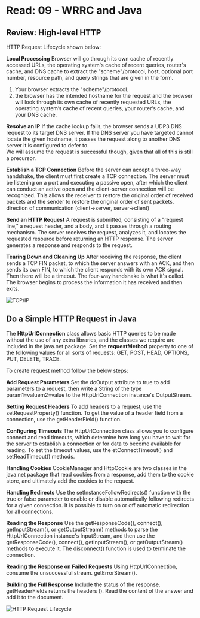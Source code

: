 # Read: 09 - WRRC and Java


## Review: High-level HTTP

HTTP Request Lifecycle shown below:

**Local Processing**
Browser will go through its own cache of recently accessed URLs, the operating system's cache of recent queries, router's cache, and DNS cache to extract the "scheme"/protocol, host, optional port number, resource path, and query strings that are given in the form.
1. Your browser extracts the "scheme"/protocol.
2. the browser has the intended hostname for the request and the browser will look through its own cache of recently requested URLs, the operating system’s cache of recent queries, your router’s cache, and your DNS cache.

**Resolve an IP**
If the cache lookup fails, the browser sends a UDP3 DNS request to its target DNS server.
If the DNS server you have targeted cannot locate the given hostname, it passes the request along to another DNS server it is configured to defer to.\
We will assume the request is successful though, given that all of this is still a precursor. 

**Establish a TCP Connection**
Before the server can accept a three-way handshake, the client must first create a TCP connection. The server must be listening on a port and executing a passive open, after which the client can conduct an active open and the client-server connection will be recognized. This allows the receiver to restore the original order of received packets and the sender to restore the original order of sent packets. direction of communication (client->server, server->client)

**Send an HTTP Request**
A request is submitted, consisting of a "request line," a request header, and a body, and it passes through a routing mechanism.
The server receives the request, analyzes it, and locates the requested resource before returning an HTTP response.
The server generates a response and responds to the request.

**Tearing Down and Cleaning Up**
After receiving the response, the client sends a TCP FIN packet, to which the server answers with an ACK, and then sends its own FIN, to which the client responds with its own ACK signal. Then there will be a timeout. The four-way handshake is what it's called.
The browser begins to process the information it has received and then exits.

![TCP/IP](https://lh3.googleusercontent.com/proxy/WkYuLl1-Oea81n3xrLhPL1Q3fbttJgbUWQy0f1YeJZQ6MLB_Y0p2Wm7AYghCSp9HAzov14F541PAe87bazAoXNDecJOhiPO_a6yXaA)

## Do a Simple HTTP Request in Java

The **HttpUrlConnection** class allows basic HTTP queries to be made without the use of any extra libraries, and the classes we require are included in the java.net package. 
Set the **requestMethod** property to one of the following values for all sorts of requests: GET, POST, HEAD, OPTIONS, PUT, DELETE, TRACE.

To create request method follow the below steps:

**Add Request Parameters**
Set the doOutput attribute to true to add parameters to a request, then write a String of the type param1=valuem2=value to the HttpUrlConnection instance's OutputStream.

**Setting Request Headers**
To add headers to a request, use the setRequestProperty() function.
To get the value of a header field from a connection, use the getHeaderField() function.

**Configuring Timeouts**
The HttpUrlConnection class allows you to configure connect and read timeouts, which determine how long you have to wait for the server to establish a connection or for data to become available for reading. To set the timeout values, use the etConnectTimeout() and setReadTimeout() methods.

**Handling Cookies**
CookieManager and HttpCookie are two classes in the java.net package that read cookies from a response, add them to the cookie store, and ultimately add the cookies to the request.

**Handling Redirects**
Use the setInstanceFollowRedirects() function with the true or false parameter to enable or disable automatically following redirects for a given connection.
It is possible to turn on or off automatic redirection for all connections.

**Reading the Response**
Use the getResponseCode(), connect(), getInputStream(), or getOutputStream() methods to parse the HttpUrlConnection instance's InputStream, and then use the getResponseCode(), connect(), getInputStream(), or getOutputStream() methods to execute it.
The disconnect() function is used to terminate the connection.

**Reading the Response on Failed Requests**
Using HttpUrlConnection, consume the unsuccessful stream. getErrorStream().

**Building the Full Response**
Include the status of the response.
getHeaderFields returns the headers ().
Read the content of the answer and add it to the document.

![HTTP Request Lifecycle](https://miro.medium.com/max/724/1*CO8_GWJAJKjcroqYqusb0g.png)
